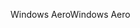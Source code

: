 <span data-ttu-id="47a72-101">Windows Aero</span><span class="sxs-lookup"><span data-stu-id="47a72-101">Windows Aero</span></span>